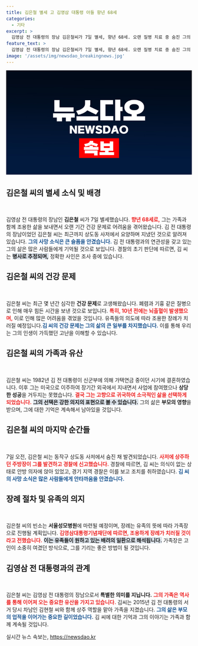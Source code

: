 ```yaml
---
title: 김은철 별세 고 김영삼 대통령 아들 향년 68세
categories:
  - 기타
excerpt: >
  김영삼 전 대통령의 장남 김은철씨가 7일 별세, 향년 68세. 오랜 질병 치료 중 숨진 그의 마지막 모습이 확인되며 가족 장례가 진행될 예정이다.
feature_text: >
  김영삼 전 대통령의 장남 김은철씨가 7일 별세, 향년 68세. 오랜 질병 치료 중 숨진 그의 마지막 모습이 확인되며 가족 장례가 진행될 예정이다.
image: '/assets/img/newsdao_breakingnews.jpg'
---
```


<p><img src="/assets/img/newsdao_breakingnews.jpg" alt="ranknews 속보" /></p>

<h2 data-ke-size="size26">김은철 씨의 별세 소식 및 배경</h2>

<p data-ke-size="size16">&nbsp;</p>

<p>김영삼 전 대통령의 장남인 <b>김은철</b> 씨가 7일 별세했습니다. <b><span style="color: #ee2323;">향년 68세로,</span></b> 그는 가족과 함께 조용한 삶을 보내면서 오랜 기간 건강 문제로 어려움을 겪어왔습니다. 김 전 대통령의 장남이었던 김은철 씨는 최근까지 상도동 사저에서 요양하며 지냈던 것으로 알려져 있습니다. <b><span style="color: #1a5490;">그의 사망 소식은 큰 슬픔을 안겼습니다.</span></b> 김 전 대통령과의 연관성을 갖고 있는 그의 삶은 많은 사람들에게 기억될 것으로 보입니다. 경찰의 초기 판단에 따르면, 김 씨는 <b><span style="background-color: #21538527;">병사로 추정되며,</span></b> 정확한 사인은 조사 중에 있습니다.</p>

<h2 data-ke-size="size26">김은철 씨의 건강 문제</h2>

<p data-ke-size="size16">&nbsp;</p>

<p>김은철 씨는 최근 몇 년간 심각한 <b>건강 문제</b>로 고생해왔습니다. 폐렴과 기흉 같은 질병으로 인해 매우 힘든 시간을 보낸 것으로 보입니다. <b><span style="color: #ee2323;">특히, 10년 전에는 뇌출혈이 발생했으며,</span></b> 이로 인해 많은 어려움을 겪었을 것입니다. 유족들의 의도에 따라 조용한 장례가 치러질 예정입니다.<b><span style="color: #1a5490;">김 씨의 건강 문제는 그의 삶의 큰 일부를 차지했습니다.</span></b> 이를 통해 우리는 그의 인생이 가득했던 고난을 이해할 수 있습니다.</p>

<h2 data-ke-size="size26">김은철 씨의 가족과 유산</h2>

<p data-ke-size="size16">&nbsp;</p>

<p>김은철 씨는 1982년 김 전 대통령이 신군부에 의해 가택연금 중이던 시기에 결혼하였습니다. 이후 그는 미국으로 이주하여 장기간 외국에서 지내면서 사업에 참여했으나 <b>상당한 성공</b>을 거두지는 못했습니다. <b><span style="color: #ee2323;">결국 그는 고향으로 귀국하여 소극적인 삶을 선택하게 되었습니다.</span></b> <b><span style="background-color: #21538527;">그의 선택은 강한 의지의 표현으로 볼 수 있습니다.</span></b> 그의 삶은 <b>부모의 영향</b>을 받으며, 그에 대한 기억은 계속해서 남아있을 것입니다.</p>

<h2 data-ke-size="size26">김은철 씨의 마지막 순간들</h2>

<p data-ke-size="size16">&nbsp;</p>

<p>7일 오전, 김은철 씨는 동작구 상도동 사저에서 숨진 채 발견되었습니다. <b><span style="color: #ee2323;">사저에 상주하던 주방장이 그를 발견하고 경찰에 신고했습니다.</span></b> 경찰에 따르면, 김 씨는 의식이 없는 상태로 안방 의자에 앉아 있었고, 경기 지역 경찰은 이를 보고 조치를 취하였습니다. <b><span style="color: #1a5490;">김 씨의 사망 소식은 많은 사람들에게 안타까움을 안겼습니다.</span></b></p>

<h2 data-ke-size="size26">장례 절차 및 유족의 의지</h2>

<p data-ke-size="size16">&nbsp;</p>

<p>김은철 씨의 빈소는 <b>서울성모병원</b>에 마련될 예정이며, 장례는 유족의 뜻에 따라 가족장으로 진행될 계획입니다. <b><span style="color: #ee2323;">김영삼대통령기념재단에 따르면, 조용하게 장례가 치러질 것이라고 전했습니다.</span></b> <b><span style="background-color: #21538527;">이는 유족들이 원하고 있는 배려의 일환으로 해석됩니다.</span></b> 가족장은 고인이 소중히 여겼던 방식으로, 그를 기리는 좋은 방법이 될 것입니다.</p>

<h2 data-ke-size="size26">김영삼 전 대통령과의 관계</h2>

<p data-ke-size="size16">&nbsp;</p>

<p>김은철 씨는 김영삼 전 대통령의 장남으로서 <b>특별한 의미를 지닙니다.</b> <b><span style="color: #ee2323;">그의 가족은 역사를 통해 이어져 오는 중요한 유산을 가지고 있습니다.</span></b> 김씨는 2015년 김 전 대통령의 서거 당시 차남인 김현철 씨와 함께 상주 역할을 맡아 가족을 지켰습니다. <b><span style="color: #1a5490;">그의 삶은 부모의 업적을 이어가는 중요한 길이었습니다.</span></b> 김 씨에 대한 기억과 그의 이야기는 가족과 함께 계속될 것입니다.</p>
실시간 뉴스 속보는, <a href="https://newsdao.kr" rel="dofollow">https://newsdao.kr</a>


